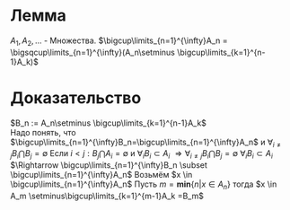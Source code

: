 # Лемма 
$A_1, A_2, \dots$ - Множества. $\bigcup\limits_{n=1}^{\infty}A_n = \bigsqcup\limits_{n=1}^{\infty}(A_n\setminus \bigcup\limits_{k=1}^{n-1}A_k)$
# Доказательство
$B_n := A_n\setminus \bigcup\limits_{k=1}^{n-1}A_k$  
Надо понять, что $\bigcup\limits_{n=1}^{\infty}B_n=\bigcup\limits_{n=1}^{\infty}A_n$ и $\forall_{i\neq j}B_i \bigcap B_j = \emptyset$
Если $i<j:B_j \bigcap A_i = \emptyset$ и $\forall_i B_i \subset A_i$ $\Rightarrow \forall_{i\neq j}B_i\bigcap B_j =\emptyset$
$\forall_i B_i \subset A_i$ $\Rightarrow \bigcup\limits_{n=1}^{\infty}B_n \subset \bigcup\limits_{n=1}^{\infty}A_n$
Возьмём $x \in \bigcup\limits_{n=1}^{\infty}A_n$  Пусть $m = \textbf{min}\{n|x\in A_n\}$ тогда $x \in A_m \setminus\bigcup\limits_{k=1}^{m-1}A_k =B_m$
